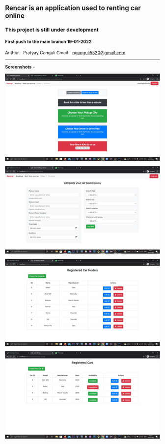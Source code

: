 ## Rencar is an application used to renting car online ##

### This project is still under development ###

#### First push to the main branch 19-01-2022 ####

Author - Pratyay Ganguli
Gmail - pganguli5520@gmail.com

---

**Screenshots** -

![1](screenshots/1.jpeg?raw=true "Sample")

![2](screenshots/2.jpeg?raw=true "Sample")

![3](screenshots/3.jpeg?raw=true "Sample")

![4](screenshots/4.jpeg?raw=true "Sample")



